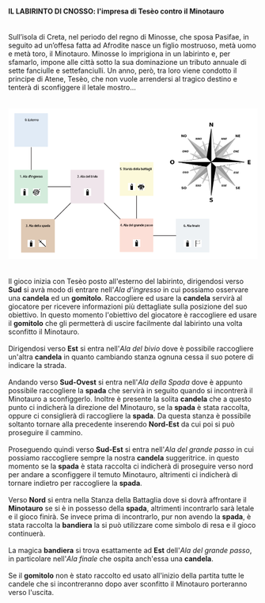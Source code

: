 #### IL LABIRINTO DI CNOSSO: l'impresa di Tesèo contro il Minotauro<br/><br/>

Sull’isola di Creta, nel periodo del regno di Minosse, che sposa Pasifae, in seguito ad un’offesa fatta ad Afrodite 
nasce un figlio mostruoso, metà uomo e metà toro, il Minotauro. Minosse lo imprigiona in un labirinto e, per sfamarlo, 
impone alle città sotto la sua dominazione un tributo annuale di sette fanciulle e settefanciulli. Un anno, però, tra 
loro viene condotto il principe di Atene, Tesèo, che non vuole arrendersi al tragico destino e tenterà di sconfiggere il
letale mostro...<br/><br/><br/>![Map](Map.PNG)<br/><br/><br/>Il gioco inizia con Tesèo posto all'esterno del labirinto, 
dirigendosi verso **Sud** si avrà modo di entrare nell'*Ala d'ingresso* in cui possiamo osservare una **candela** ed un 
**gomitolo**. Raccogliere ed usare la **candela** servirà al giocatore per ricevere informazioni più dettagliate sulla 
posizione del suo obiettivo. In questo momento l'obiettivo del giocatore è raccogliere ed usare il **gomitolo** che gli 
permetterà di uscire facilmente dal labirinto una volta sconfitto il Minotauro.<br/><br/>Dirigendosi verso **Est** si 
entra nell'*Ala del bivio* dove è possibile raccogliere un'altra **candela** in quanto cambiando stanza ognuna cessa il 
suo potere di indicare la strada.<br/><br/>Andando verso **Sud-Ovest** si entra nell'*Ala della Spada* dove è appunto 
possibile raccogliere la **spada** che servirà in seguito quando si incontrerà il Minotauro a sconfiggerlo. Inoltre è 
presente la solita **candela** che a questo punto ci indicherà la direzione del Minotauro, se la **spada** è stata 
raccolta, oppure ci consiglierà di raccogliere la **spada**. Da questa stanza è possibile soltanto tornare alla 
precedente inserendo **Nord-Est** da cui poi si può proseguire il cammino.<br/><br/>Proseguendo quindi verso **Sud-Est**
si entra nell'*Ala del grande passo* in cui possiamo raccogliere sempre la nostra **candela** suggeritrice. in questo 
momento se la **spada** è stata raccolta ci indicherà di proseguire verso nord per andare a sconfiggere il temuto 
Minotauro, altrimenti ci indicherà di tornare indietro per raccogliere la **spada**.<br/><br/>Verso **Nord** si entra 
nella Stanza della Battaglia dove si dovrà affrontare il **Minotauro** se si è in possesso della **spada**, altrimenti 
incontrarlo sarà letale e il gioco finirà. Se invece prima di incontrarlo, pur non avendo la **spada**, è stata raccolta
la **bandiera** la si può utilizzare come simbolo di resa e il gioco continuerà.<br/><br/>La magica **bandiera** si 
trova esattamente ad **Est** dell'*Ala del grande passo*, in particolare nell'*Ala finale* che ospita anch'essa una 
**candela**.<br/><br/>Se il **gomitolo** non è stato raccolto ed usato all'inizio della partita tutte le candele che si 
incontreranno dopo aver sconfitto il Minotauro porteranno verso l'uscita.

